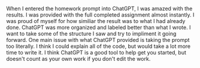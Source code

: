 When I entered the homework prompt into ChatGPT, I was amazed with the results. I was provided with the full completed assignment almost instantly. I was proud of myself for how similiar the result was to what I had already done. ChatGPT was more organized and labeled better than what I wrote. I want to take some of the structure I saw and try to impliment it going forward. One main issue with what ChatGPT provided is taking the prompt too literally. I think I could explain all of the code, but would take a lot more time to write it. I think ChatGPT is a good tool to help get you started, but doesn't count as your own work if you don't edit the work. 
